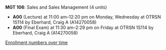 **MGT 106**: Sales and Sales Management (4 units)

- **A00** (Lecture) at 11:00 am–12:20 pm on Monday, Wednesday at OTRSN 1S114 by Eberhard, Craig A (A14270058)
- **A00** (Final Exam) at 11:30 am–2:29 pm on Friday at OTRSN 1S114 by Eberhard, Craig A (A14270058)

[Enrollment numbers over time](./MGT106.tsv)
